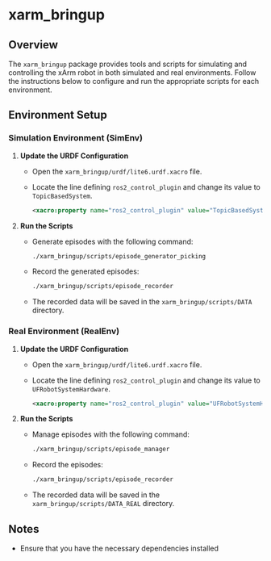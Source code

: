 # xarm_bringup

## Overview

The `xarm_bringup` package provides tools and scripts for simulating and controlling the xArm robot in both simulated and real environments. Follow the instructions below to configure and run the appropriate scripts for each environment.

## Environment Setup

### Simulation Environment (SimEnv)

1. **Update the URDF Configuration**

   - Open the `xarm_bringup/urdf/lite6.urdf.xacro` file.
   - Locate the line defining `ros2_control_plugin` and change its value to `TopicBasedSystem`.

     ```xml
     <xacro:property name="ros2_control_plugin" value="TopicBasedSystem"/>
     ```

2. **Run the Scripts**

   - Generate episodes with the following command:

     ```sh
     ./xarm_bringup/scripts/episode_generator_picking
     ```

   - Record the generated episodes:

     ```sh
     ./xarm_bringup/scripts/episode_recorder
     ```

   - The recorded data will be saved in the `xarm_bringup/scripts/DATA` directory.

### Real Environment (RealEnv)

1. **Update the URDF Configuration**

   - Open the `xarm_bringup/urdf/lite6.urdf.xacro` file.
   - Locate the line defining `ros2_control_plugin` and change its value to `UFRobotSystemHardware`.

     ```xml
     <xacro:property name="ros2_control_plugin" value="UFRobotSystemHardware"/>
     ```

2. **Run the Scripts**

   - Manage episodes with the following command:

     ```sh
     ./xarm_bringup/scripts/episode_manager
     ```

   - Record the episodes:

     ```sh
     ./xarm_bringup/scripts/episode_recorder
     ```

   - The recorded data will be saved in the `xarm_bringup/scripts/DATA_REAL` directory.

## Notes

- Ensure that you have the necessary dependencies installed